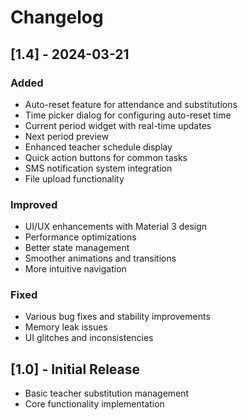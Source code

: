 # Changelog

## [1.4] - 2024-03-21

### Added
- Auto-reset feature for attendance and substitutions
- Time picker dialog for configuring auto-reset time
- Current period widget with real-time updates
- Next period preview
- Enhanced teacher schedule display
- Quick action buttons for common tasks
- SMS notification system integration
- File upload functionality

### Improved
- UI/UX enhancements with Material 3 design
- Performance optimizations
- Better state management
- Smoother animations and transitions
- More intuitive navigation

### Fixed
- Various bug fixes and stability improvements
- Memory leak issues
- UI glitches and inconsistencies

## [1.0] - Initial Release
- Basic teacher substitution management
- Core functionality implementation 